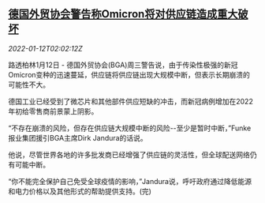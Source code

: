 <!--1641954662000-->
[德国外贸协会警告称Omicron将对供应链造成重大破坏](https://cn.reuters.com/article/bga-omicron-impact-supply-chain-0112-wed-idCNKBS2JM04E)
------

<div><i>2022-01-12T02:02:12Z</i></div><p>路透柏林1月12日 - 德国外贸协会(BGA)周三警告说，由于传染性极强的新冠Omicron变种的迅速蔓延，供应链将供应链出现大规模中断，但表示长期崩溃的可能性不大。</p><p>德国工业已经受到了微芯片和其他部件供应短缺的冲击，而新冠病例增加在2022年初给零售商前景蒙上阴影。</p><p>“不存在崩溃的风险，但存在供应链大规模中断的风险--至少是暂时中断，”Funke报业集团援引BGA主席Dirk Jandura的话说。</p><p>他说，尽管世界各地的许多批发商已经增强了供应链的灵活性，但全球配送网络仍有可能中断。</p><p>“你不能完全保护自己免受全球疫情的影响，”Jandura说，呼吁政府通过降低能源和电力价格以及其他形式的帮助提供支持。(完)</p>
